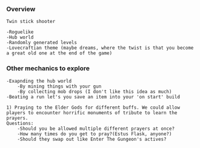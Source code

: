 ### Overview
    Twin stick shooter 

    -Roguelike
    -Hub world
    -Randomly generated levels
    -Lovecraftian theme (maybe dreams, where the twist is that you become a great old one at the end of the game)

### Other mechanics to explore
    -Exapnding the hub world
        -By mining things with your gun
        -By collecting mob drops (I don't like this idea as much)
    -Beating a run let's you save an item into your 'on start' build

    1) Praying to the Elder Gods for different buffs. We could allow players to encounter horrific monuments of tribute to learn the prayers. 
    Questions: 
        -Should you be allowed multiple different prayers at once? 
        -How many times do you get to pray?(Estus Flask, anyone?)
        -Should they swap out like Enter The Gungeon's actives? 
        
